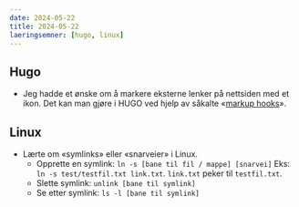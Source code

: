 ```yaml
---
date: 2024-05-22
title: 2024-05-22
laeringsemner: [hugo, linux]
---
```


## Hugo 
* Jeg hadde et ønske om å markere eksterne lenker på nettsiden med et ikon. Det kan man gjøre i HUGO ved hjelp av såkalte «[markup hooks](https://gohugo.io/render-hooks/links/)».

## Linux
* Lærte om «symlinks» eller «snarveier» i Linux. 
    * Opprette en symlink: `ln -s [bane til fil / mappe] [snarvei]` Eks: `ln -s test/testfil.txt link.txt`. `link.txt` peker til `testfil.txt`.
    * Slette symlink: `unlink [bane til symlink]`
    * Se etter symlink: `ls -l [bane til symlink]`
